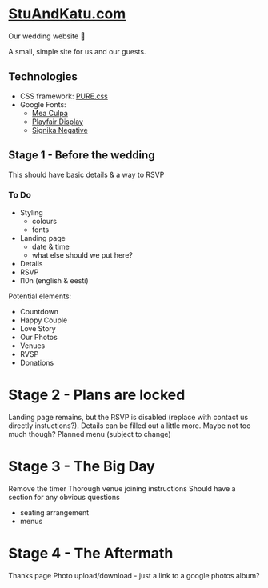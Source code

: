 # [StuAndKatu.com](https://stuandkatu.com)

Our wedding website 💍

A small, simple site for us and our guests.

## Technologies

- CSS framework: [PURE.css](https://purecss.io/)
- Google Fonts:
	- [Mea Culpa](https://fonts.google.com/specimen/Mea+Culpa)
    - [Playfair Display](https://fonts.google.com/specimen/Playfair+Display)
    - [Signika Negative](https://fonts.google.com/specimen/Signika+Negative)

## Stage 1 - Before the wedding

This should have basic details & a way to RSVP

### To Do

- Styling
	- colours
	- fonts
- Landing page
	- date & time
	- what else should we put here?
- Details
- RSVP
- l10n (english & eesti)

Potential elements:
- Countdown
- Happy Couple
- Love Story
- Our Photos
- Venues
- RVSP
- Donations

# Stage 2 - Plans are locked

Landing page remains, but the RSVP is disabled (replace with contact us directly instuctions?).
Details can be filled out a little more. Maybe not too much though?
Planned menu (subject to change)

# Stage 3 - The Big Day

Remove the timer
Thorough venue joining instructions 
Should have a section for any obvious questions

- seating arrangement
- menus

# Stage 4 - The Aftermath

Thanks page
Photo upload/download - just a link to a google photos album?